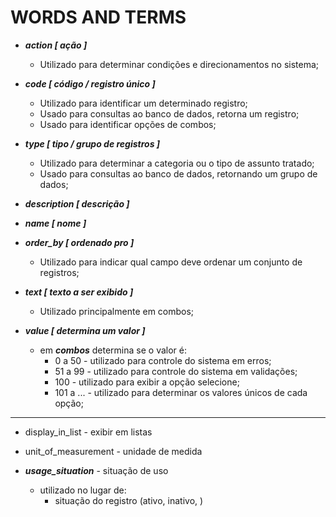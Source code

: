 # WORDS AND TERMS

- ***action [ ação ]***
  - Utilizado para determinar condições e direcionamentos no sistema;

- ***code [ código / registro único ]***
  - Utilizado para identificar um determinado registro;
  - Usado para consultas ao banco de dados, retorna um registro;
  - Usado para identificar opções de combos;

- ***type [ tipo / grupo de registros ]***
  - Utilizado para determinar a categoria ou o tipo de assunto tratado;
  - Usado para consultas ao banco de dados, retornando um grupo de dados;

- ***description [ descrição ]***

- ***name [ nome ]***

- ***order_by [ ordenado pro ]*** 
  - Utilizado para indicar qual campo deve ordenar um conjunto de registros;

- ***text [ texto a ser exibido ]***
  - Utilizado principalmente em combos;

- ***value [ determina um valor ]***
  - em ***combos*** determina se o valor é:
    - 0 a 50 - utilizado para controle do sistema em erros;
    - 51 a 99 - utilizado para controle do sistema em validações;
    - 100 - utilizado para exibir a opção selecione;
    - 101 a ... - utilizado para determinar os valores únicos de cada opção;


-----


- display_in_list - exibir em listas


- unit_of_measurement - unidade de medida

- ***usage_situation*** - situação de uso 
  - utilizado no lugar de:
    - situação do registro (ativo, inativo, )
